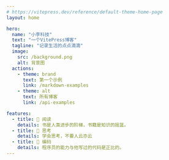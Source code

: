 ```yaml
---
# https://vitepress.dev/reference/default-theme-home-page
layout: home

hero:
  name: "小李科技"
  text: "一个VitePress博客"
  tagline: "记录生活的点点滴滴"
  image:
    src: /background.png
    alt: 背景图
  actions:
    - theme: brand
      text: 第一个示例
      link: /markdown-examples
    - theme: alt
      text: 所有博客
      link: /api-examples

features:
  - title: 🍊 阅读
    details: 书是人类进步的阶梯，书籍是知识的摇篮。
  - title: 🍐 思考
    details: 学会思考，不要人云亦云
  - title: 🍐 编码
    details: 程序员的能力与他写过的代码是正比的。
---
```


<VisitorPanel />


